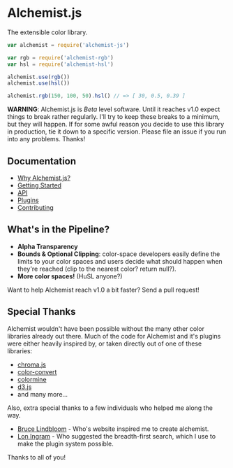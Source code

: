 Alchemist.js
============
The extensible color library.

```js
var alchemist = require('alchemist-js')

var rgb = require('alchemist-rgb')
var hsl = require('alchemist-hsl')

alchemist.use(rgb())
alchemist.use(hsl())

alchemist.rgb(150, 100, 50).hsl() // => [ 30, 0.5, 0.39 ]
```

**WARNING**: Alchemist.js is *Beta* level software. Until it reaches v1.0 expect
things to break rather regularly. I'll try to keep these breaks to a minimum,
but they will happen. If for some awful reason you decide to use this library
in production, tie it down to a specific version. Please file an issue if you
run into any problems. Thanks!

Documentation
-------------

- [Why Alchemist.js?](/doc/mission.md)
- [Getting Started](/doc/getting-started.md)
- [API](/doc/api.md)
- [Plugins](/doc/plugins.md)
- [Contributing](/Contributing.md)

What's in the Pipeline?
-----------------------

- **Alpha Transparency**
- **Bounds & Optional Clipping**: color-space developers easily define the
  limits to your color spaces and users decide what should happen when they're
  reached (clip to the nearest color? return null?).
- **More color spaces!** (HuSL anyone?)

Want to help Alchemist reach v1.0 a bit faster? Send a pull request!

Special Thanks
--------------

Alchemist wouldn't have been possible without the many other color libraries
already out there. Much of the code for Alchemist and it's plugins were either
heavily inspired by, or taken directly out of one of these libraries:

- [chroma.js](https://github.com/gka/chroma.js)
- [color-convert](https://github.com/harthur/color-convert)
- [colormine](https://github.com/colormine/colormine)
- [d3.js](https://github.com/mbostock/d3/wiki/Colors)
- and many more...

Also, extra special thanks to a few individuals who helped me along the way.

- [Bruce Lindbloom](http://www.brucelindbloom.com/) - Who's website inspired me to create alchemist.
- [Lon Ingram](https://twitter.com/lawnsea) - Who suggested the breadth-first search, which I use to make the plugin system possible.

Thanks to all of you!
